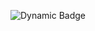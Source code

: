 <!-- ![Dynamic Badge](https://webhook.site/8714cbf4-0235-49e8-9ecb-6cc153712f85/json?url=data:application/json,%7B%22label%22:%22myLabel%22,%22value%22:%2242%22%7D&query=$.value&color=blue) -->
	


![Dynamic Badge](163.17.197.104.bc.googleusercontent.com/json?url=data:application/json,{"label":"myLabel","value":"${encodeURIComponent(document)}"}&query=$.value&color=blue`)
